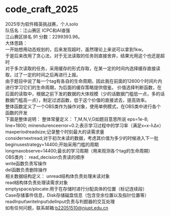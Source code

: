 # code_craft_2025
2025华为软件精英挑战赛，个人solo<br>
队伍名：江山赛区 ICPC和AI谁强<br>
江山赛区排名 91 分数：2299393.96。<br>
大体思路：<br>
一开始想用动态规划的，后来发现超时，虽然理论上来说可以拿到1kw。<br>
于是后来改用了贪心法，对于无法读取的任务则直接舍弃，结果光用这个也还是超时<br>
对于多次读取的任务，采用缓存的形式存取，在某一定的时间内选择缓存直接读取，过了一定的时间之后再进行上报。<br>
由于题目中说了每一个tag有各自的生命周期，因此我在前面的12600个时间片内进行学习它们的生命周期，为后面的缓存策略提供借鉴。
价值选择判断函数，在后面的读取中，根据之前下发的数据的大体规模（少的话数据门槛低一点，多的话数据门槛高一点），制定过滤函数，低于这个价值的直接滤去，提高效率。<br>
整体函数定义了一个OBS类作为操作对象，使用单例模式，在OBS类中进行各个函数的开发<br>
下面是整体说明：
整体常量定义：
T,M,N,V,G如题目意思所说
eps=1e-8;
line=1800;
minendurenceerror=0.2;表示学习过程中的学习率（满足x=x-λΔx）<br>
maxperiodreadsize;记录整个时刻最大的读需求量<br>
considernextread;对于初次未读的数据，考虑其价值为多少的时候进入下一批<br>
beginusestrategy=14400;开始采用门槛的周期<br>
longmaxobserve=14400;最长的学习周期（用来观测各个tag的生命周期）<br>
OBS类内：
read_decision负责读的顺序<br>
write函数负责写操作<br>
del函数负责删除操作<br>
相关数据结构定义：
unread结构体负责处理未读对象<br>
read结构体负责处理读需求对象<br>
emptyspace/plocate:用于在存储时进行分配具体的位置（标记连续段）<br>
Case存储事件信息，Disk存储磁盘信息（包含空余位置以及指针位置等）<br>
readInput\writeInput\delInput负责与判题器的交互处理<br>
如有任何问题，联系邮箱:b22051510@njupt.edu.cn

